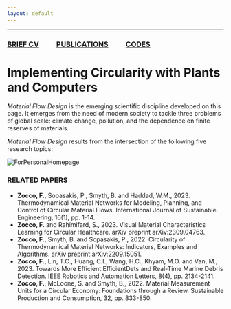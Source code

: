 ```yaml
---
layout: default
---
```


---

### [BRIEF CV](./Bio.html)  &emsp;&emsp;  [PUBLICATIONS](./Publications.html)  &emsp;&emsp;  [CODES](./Codes.html)

# Implementing Circularity with Plants and Computers

_Material_ _Flow_ _Design_ is the emerging scientific discipline developed on this page. It emerges from the need of modern society to tackle three problems of global scale: climate change, pollution, and the dependence on finite reserves of materials.  

_Material_ _Flow_ _Design_ results from the intersection of the following five research topics: 

![ForPersonalHomepage](https://github.com/fedezocco/fedezocco.github.io/assets/62107909/5ffc4d12-0d07-471e-a1d5-c5efcaaa12af)


### RELATED PAPERS
* **Zocco, F.**, Sopasakis, P., Smyth, B. and Haddad, W.M., 2023. Thermodynamical Material Networks for Modeling, Planning, and Control of Circular Material Flows. International Journal of Sustainable Engineering, 16(1), pp. 1-14.
* **Zocco, F.** and Rahimifard, S., 2023. Visual Material Characteristics Learning for Circular Healthcare. arXiv preprint arXiv:2309.04763.
* **Zocco, F.**, Smyth, B. and Sopasakis, P., 2022. Circularity of Thermodynamical Material Networks: Indicators, Examples and Algorithms. arXiv preprint arXiv:2209.15051.
* **Zocco, F.**, Lin, T.C., Huang, C.I., Wang, H.C., Khyam, M.O. and Van, M., 2023. Towards More Efficient EfficientDets and Real-Time Marine Debris Detection. IEEE Robotics and Automation Letters, 8(4), pp. 2134-2141.
* **Zocco, F.**, McLoone, S. and Smyth, B., 2022. Material Measurement Units for a Circular Economy: Foundations through a Review. Sustainable Production and Consumption, 32, pp. 833-850.
